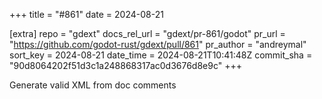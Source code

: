 +++
title = "#861"
date = 2024-08-21

[extra]
repo = "gdext"
docs_rel_url = "gdext/pr-861/godot"
pr_url = "https://github.com/godot-rust/gdext/pull/861"
pr_author = "andreymal"
sort_key = 2024-08-21
date_time = 2024-08-21T10:41:48Z
commit_sha = "90d8064202f51d3c1a248868317ac0d3676d8e9c"
+++

Generate valid XML from doc comments
